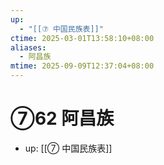 ```yaml
---
up:
  - "[[⑦ 中国民族表]]"
ctime: 2025-03-01T13:58:10+08:00
aliases:
  - 阿昌族
mtime: 2025-09-09T12:37:04+08:00
---
```


# ⑦62 阿昌族

- up: [[⑦ 中国民族表]]
